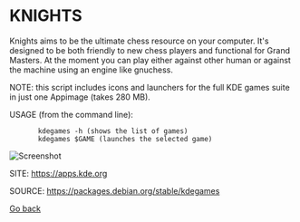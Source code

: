 # KNIGHTS

 Knights aims to be the ultimate chess resource on your 
 computer. It's designed to be both friendly to new chess 
 players and functional for Grand Masters. At the moment 
 you can play either against other human or against the 
 machine using an engine like gnuchess. 
 
 NOTE: this script includes icons and launchers for the 
 full KDE games suite in just one Appimage (takes 280 MB).
 
 USAGE (from the command line):
 
           kdegames -h (shows the list of games)
           kdegames $GAME (launches the selected game)
           
 ![Screenshot](https://cdn.kde.org/screenshots/knights/knights.png)
 
 SITE: https://apps.kde.org

 SOURCE: https://packages.debian.org/stable/kdegames

 [Go back](https://portable-linux-apps.github.io/apps.html)
